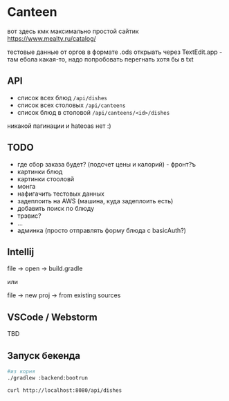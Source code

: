 # Canteen


вот здесь кмк максимально простой сайтик https://www.mealty.ru/catalog/

тестовые данные от оргов в формате .ods открыать через TextEdit.app - 
там ебола какая-то, надо попробовать перегнать хотя бы в txt

## API

- список всех блюд `/api/dishes`
- список всех столовых `/api/canteens`
- список блюд в столовой `/api/canteens/<id>/dishes`

никакой пагинации и hateoas нет :)


## TODO

- где сбор заказа будет? (подсчет цены и калорий) - фронт?ъ
- картинки блюд
- картинки стооловй
- монга 
- нафигачить тестовых данных
- задеплоить на AWS (машина, куда задеплоить есть)
- добавить поиск по блюду
- трэвис?
- ...
- админка (просто отправлять форму блюда с basicAuth?)


## Intellij

file -> open -> build.gradle

или

file -> new proj -> from existing sources


## VSCode / Webstorm

TBD


## Запуск бекенда

```bash
#из корня
./gradlew :backend:bootrun

curl http://localhost:8080/api/dishes
```